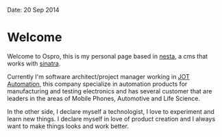 Date: 20 Sep 2014

# Welcome

Welcome to Ospro, this is my personal page based in 
[nesta][], a cms that works with [sinatra][].

Currently I'm software architect/project manager working in [JOT Automation][], this company specialize in automation products for manufacturing and testing electronics and has several customer that are leaders in the areas of Mobile Phones, Automotive and Life Science.

In the other side, I declare myself a technologist, I love to experiment and learn new things. I declare myself in love of product creation and I always want to make things looks and work better.

[nesta]: http://nestacms.com
[sinatra]: http://www.sinatrarb.com/
[JOT Automation]: http://www.jotautomation.com/
